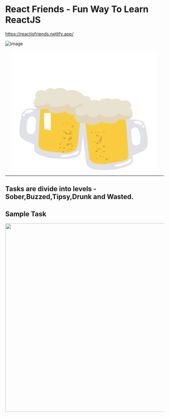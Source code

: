 # React Friends - Fun Way To Learn ReactJS
https://reactjsfriends.netlify.app/

![image](https://user-images.githubusercontent.com/39768115/117771295-92366480-b253-11eb-8e78-97be8a3330da.png)

<p align="center">
  <img width="460" height="380" src="https://github.com/codingyoga/reactjs-friends/blob/dev/src/assets/beer.gif">
</p>

---
## Tasks are divide into levels - Sober,Buzzed,Tipsy,Drunk and Wasted. 

## Sample Task
<p align="center">
  <img width="700" height="600" src="https://user-images.githubusercontent.com/39768115/117773615-273a5d00-b256-11eb-982e-abc8e5489a16.png">
</p>
